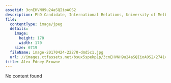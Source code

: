 ```yaml
---
assetid: 3cnEHVNH9u24aSQIioAOS2
description: PhD Candidate, International Relations, University of Melbourne
file:
  contentType: image/jpeg
  details:
    image:
      height: 170
      width: 170
    size: 6719
  fileName: image-20170424-22270-dmd5c1.jpg
  url: //images.ctfassets.net/bsux5spekp1p/3cnEHVNH9u24aSQIioAOS2/2741c1b97b37f56c8f893a4c849110a9/image-20170424-22270-dmd5c1.jpg
title: Alex Edney-Browne
---
```

No content found